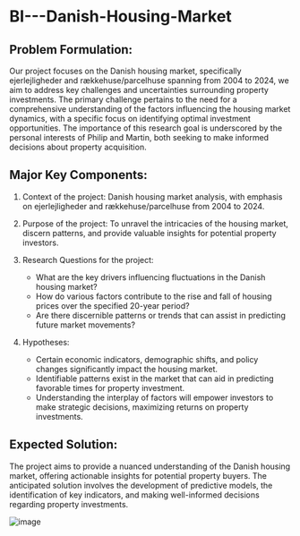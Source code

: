 # BI---Danish-Housing-Market

## Problem Formulation:

Our project focuses on the Danish housing market, specifically ejerlejligheder and rækkehuse/parcelhuse spanning from 2004 to 2024, we aim to address key challenges and uncertainties surrounding property investments. 
The primary challenge pertains to the need for a comprehensive understanding of the factors influencing the housing market dynamics, with a specific focus on identifying optimal investment opportunities. 
The importance of this research goal is underscored by the personal interests of Philip and Martin, both seeking to make informed decisions about property acquisition.

## Major Key Components:

1. Context of the project: Danish housing market analysis, with emphasis on ejerlejligheder and rækkehuse/parcelhuse from 2004 to 2024.

2. Purpose of the project: To unravel the intricacies of the housing market, discern patterns, and provide valuable insights for potential property investors.

3. Research Questions for the project:
   - What are the key drivers influencing fluctuations in the Danish housing market?
   - How do various factors contribute to the rise and fall of housing prices over the specified 20-year period?
   - Are there discernible patterns or trends that can assist in predicting future market movements?

4. Hypotheses:
   - Certain economic indicators, demographic shifts, and policy changes significantly impact the housing market.
   - Identifiable patterns exist in the market that can aid in predicting favorable times for property investment.
   - Understanding the interplay of factors will empower investors to make strategic decisions, maximizing returns on property investments.

## Expected Solution:

The project aims to provide a nuanced understanding of the Danish housing market, offering actionable insights for potential property buyers. The anticipated solution involves the development of predictive models, the identification of key indicators, and making well-informed decisions regarding property investments.


![image](https://github.com/martinthuren/BI---Danish-Housing-Market/assets/113043583/c29a4895-32e1-413c-ab6d-d2f5b6dc2104)
